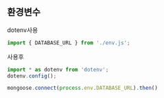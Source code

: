 ## 환경변수
dotenv사용
```js
import { DATABASE_URL } from './env.js';
```
사용후
```js
import * as dotenv from 'dotenv';
dotenv.config();
```
```js
mongoose.connect(process.env.DATABASE_URL).then()

```